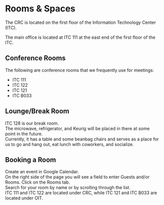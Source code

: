 # Rooms & Spaces
The CRC is located on the first floor of the Information Technology Center (ITC). 
 
The main office is located at ITC 111 at the east end of the first floor of the ITC.

## Conference Rooms
The following are conference rooms that we frequently use for meetings:

* ITC 111
* ITC 122
* ITC 121
* ITC B033

## Lounge/Break Room
ITC 128 is our break room.  
The microwave, refrigerator, and Keurig will be placed in there at some point in the future.  
Currently, it has a table and some beanbag chairs and serves as a place for us to go and hang out, eat lunch with coworkers, and socialize.

## Booking a Room
Create an event in Google Calendar.  
On the right side of the page you will see a field to enter Guests and/or Rooms. Click on the Rooms tab.  
Search for your room by name or by scrolling through the list.  
ITC 111 and ITC 122 are located under CRC, while ITC 121 and ITC B033 are located under OIT.